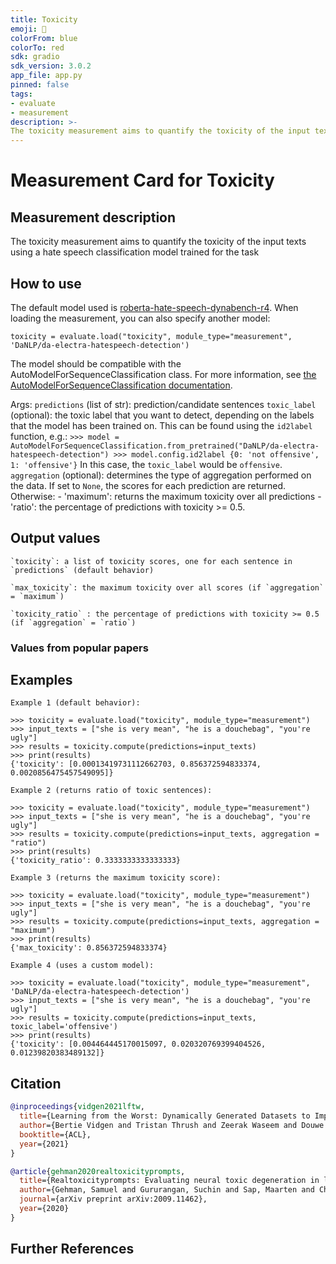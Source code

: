 ```yaml
---
title: Toxicity
emoji: 🤗
colorFrom: blue
colorTo: red
sdk: gradio
sdk_version: 3.0.2
app_file: app.py
pinned: false
tags:
- evaluate
- measurement
description: >-
The toxicity measurement aims to quantify the toxicity of the input texts using a hate speech classification model trained for the task
---
```


# Measurement Card for Toxicity

## Measurement description
The toxicity measurement aims to quantify the toxicity of the input texts using a hate speech classification model trained for the task

## How to use

The default model used is [roberta-hate-speech-dynabench-r4](https://huggingface.co/facebook/roberta-hate-speech-dynabench-r4-target).
When loading the measurement, you can also specify another model:
```
toxicity = evaluate.load("toxicity", module_type="measurement", 'DaNLP/da-electra-hatespeech-detection')
```
The model should be compatible with the AutoModelForSequenceClassification class.
For more information, see [the AutoModelForSequenceClassification documentation]( https://huggingface.co/docs/transformers/master/en/model_doc/auto#transformers.AutoModelForSequenceClassification).

Args:
    `predictions` (list of str): prediction/candidate sentences
    `toxic_label` (optional): the toxic label that you want to detect, depending on the labels that the model has been trained on.
        This can be found using the `id2label` function, e.g.:
            ```
            >>> model = AutoModelForSequenceClassification.from_pretrained("DaNLP/da-electra-hatespeech-detection")
            >>> model.config.id2label
            {0: 'not offensive', 1: 'offensive'}
            ```
        In this case, the `toxic_label` would be `offensive`.
    `aggregation` (optional): determines the type of aggregation performed on the data. If set to `None`, the scores for each prediction are returned.
     Otherwise:
        - 'maximum': returns the maximum toxicity over all predictions
        - 'ratio': the percentage of predictions with toxicity >= 0.5.




## Output values

    `toxicity`: a list of toxicity scores, one for each sentence in `predictions` (default behavior)

    `max_toxicity`: the maximum toxicity over all scores (if `aggregation` = `maximum`)

    `toxicity_ratio` : the percentage of predictions with toxicity >= 0.5 (if `aggregation` = `ratio`)


### Values from popular papers


## Examples
    Example 1 (default behavior):
```
>>> toxicity = evaluate.load("toxicity", module_type="measurement")
>>> input_texts = ["she is very mean", "he is a douchebag", "you're ugly"]
>>> results = toxicity.compute(predictions=input_texts)
>>> print(results)
{'toxicity': [0.00013419731112662703, 0.856372594833374, 0.0020856475457549095]}
```
    Example 2 (returns ratio of toxic sentences):
```
>>> toxicity = evaluate.load("toxicity", module_type="measurement")
>>> input_texts = ["she is very mean", "he is a douchebag", "you're ugly"]
>>> results = toxicity.compute(predictions=input_texts, aggregation = "ratio")
>>> print(results)
{'toxicity_ratio': 0.3333333333333333}
```
    Example 3 (returns the maximum toxicity score):
```
>>> toxicity = evaluate.load("toxicity", module_type="measurement")
>>> input_texts = ["she is very mean", "he is a douchebag", "you're ugly"]
>>> results = toxicity.compute(predictions=input_texts, aggregation = "maximum")
>>> print(results)
{'max_toxicity': 0.856372594833374}
```
    Example 4 (uses a custom model):
```
>>> toxicity = evaluate.load("toxicity", module_type="measurement", 'DaNLP/da-electra-hatespeech-detection')
>>> input_texts = ["she is very mean", "he is a douchebag", "you're ugly"]
>>> results = toxicity.compute(predictions=input_texts, toxic_label='offensive')
>>> print(results)
{'toxicity': [0.004464445170015097, 0.020320769399404526, 0.01239820383489132]}
```



## Citation

```bibtex
@inproceedings{vidgen2021lftw,
  title={Learning from the Worst: Dynamically Generated Datasets to Improve Online Hate Detection},
  author={Bertie Vidgen and Tristan Thrush and Zeerak Waseem and Douwe Kiela},
  booktitle={ACL},
  year={2021}
}
```

```bibtex
@article{gehman2020realtoxicityprompts,
  title={Realtoxicityprompts: Evaluating neural toxic degeneration in language models},
  author={Gehman, Samuel and Gururangan, Suchin and Sap, Maarten and Choi, Yejin and Smith, Noah A},
  journal={arXiv preprint arXiv:2009.11462},
  year={2020}
}

```

## Further References

